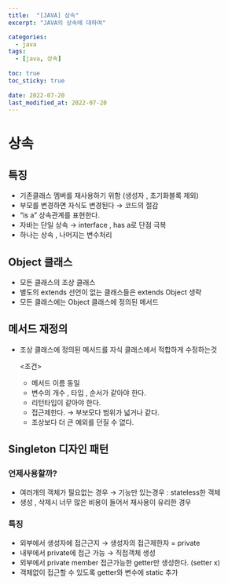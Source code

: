```yaml
---
title:  "[JAVA] 상속"
excerpt: "JAVA의 상속에 대하여"

categories:
  - java
tags:
  - [java, 상속]
  
toc: true
toc_sticky: true
 
date: 2022-07-20
last_modified_at: 2022-07-20
---
```

# 상속

## 특징

- 기존클래스 멤버를 재사용하기 위함 (생성자 , 초기화블록 제외)
- 부모를 변경하면 자식도 변경된다 → 코드의 절감
- “is a” 상속관계를 표현한다.
- 자바는 단일 상속 → interface , has a로 단점 극복
- 하나는 상속 , 나머지는 변수처리

## Object 클래스

- 모든 클래스의 조상 클래스
- 별도의 extends 선언이 없는 클래스들은 extends Object 생략
- 모든 클래스에는 Object 클래스에 정의된 메서드

## 메서드 재정의

- 조상 클래스에 정의된 메서드를 자식 클래스에서 적합하게 수정하는것
    
    <조건>
    
    - 메서드 이름 동일
    - 변수의 개수 , 타입 , 순서가 같아야 한다.
    - 리턴타입이 같아야 한다.
    - 접근제한다. → 부보모다 범위가 넓거나 같다.
    - 조상보다 더 큰 예외를 던질 수 없다.
    

## Singleton 디자인 패턴

### 언제사용할까?

- 여러개의 객체가 필요없는 경우 → 기능만 있는경우 : stateless한 객체
- 생성 , 삭제시 너무 많은 비용이 들어서 재사용이 유리한 경우

### 특징

- 외부에서 생성자에 접근근지 → 생성자의 접근제한자 = private
- 내부에서 private에 접근 가능 → 직접객체 생성
- 외부에서 private member 접근가능한 getter만 생성한다. (setter  x)
- 객체없이 접근할 수 있도록 getter와 변수에 static 추가